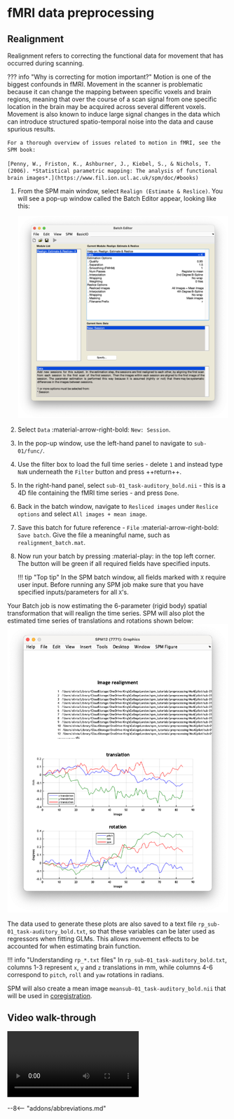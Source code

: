 # fMRI data preprocessing

## Realignment

Realignment refers to correcting the functional data for movement that has occurred during scanning. 

??? info "Why is correcting for motion important?" 
    Motion is one of the biggest confounds in fMRI. Movement in the scanner is problematic because it can change the mapping between specific voxels and brain regions, meaning that over the course of a scan signal from one specific location in the brain may be acquired across several different voxels. Movement is also known to induce large signal changes in the data which can introduce structured spatio-temporal noise into the data and cause spurious results.

    For a thorough overview of issues related to motion in fMRI, see the SPM book:

    [Penny, W., Friston, K., Ashburner, J., Kiebel, S., & Nichols, T. (2006). *Statistical parametric mapping: The analysis of functional brain images*.](https://www.fil.ion.ucl.ac.uk/spm/doc/#books)

1. From the SPM main window, select `Realign (Estimate & Reslice)`. You will see a pop-up window called the Batch Editor appear, looking like this:

    ![](../../../../assets/figures/realignment_batch_2.png)

2. Select `Data` :material-arrow-right-bold: `New: Session`. 
3. In the pop-up window, use the left-hand panel to navigate to `sub-01/func/`. 
4. Use the filter box to load the full time series - delete `1` and instead type `NaN` underneath the `Filter` button and press ++return++.
5. In the right-hand panel, select `sub-01_task-auditory_bold.nii` - this is a 4D file containing the fMRI time series - and press `Done`.
6. Back in the batch window, navigate to `Resliced images` under `Reslice options` and select `All images + mean image`. 
7. Save this batch for future reference - `File` :material-arrow-right-bold: `Save batch`. Give the file a meaningful name, such as `realignment_batch.mat`. 
8. Now run your batch by pressing :material-play: in the top left corner. The button will be green if all required fields have specified inputs.

    !!! tip "Top tip"
        In the SPM batch window, all fields marked with `X` require user input. Before running any SPM job make sure that you have specified inputs/parameters for all `X`'s. 

Your Batch job is now estimating the 6-parameter (rigid body) spatial transformation that will realign the time series. SPM will also plot the estimated time series of translations and rotations shown below:
![](../../../../assets/figures/realignment_plot.png)

The data used to generate these plots are also saved to a text file `rp_sub-01_task-auditory_bold.txt`, so that these variables can be later used as regressors when fitting GLMs. This allows movement effects to be accounted for when estimating brain function.

!!! info "Understanding `rp_*.txt` files"
    In `rp_sub-01_task-auditory_bold.txt`, columns 1-3 represent `x`, `y` and `z` translations in mm, while columns 4-6 correspond to `pitch`, `roll` and `yaw` rotations in radians. 

SPM will also create a mean image `meansub-01_task-auditory_bold.nii` that will be used in [coregistration](./coregistration.md). 

## Video walk-through

![type:video](../../../../assets/videos/realignment.mp4)

--8<-- "addons/abbreviations.md"

